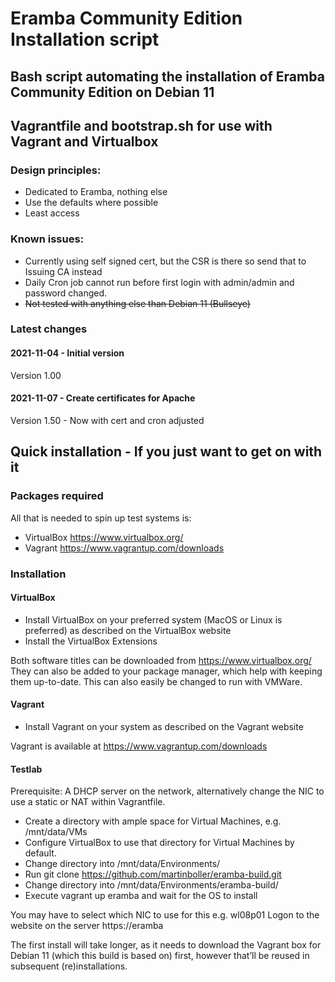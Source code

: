 # Eramba Community Edition Installation script

## Bash script automating the installation of Eramba Community Edition on Debian 11

## Vagrantfile and bootstrap.sh for use with Vagrant and Virtualbox

### Design principles:
  - Dedicated to Eramba, nothing else
  - Use the defaults where possible
  - Least access



### Known issues:
  - Currently using self signed cert, but the CSR is there so send that to Issuing CA instead
  - Daily Cron job cannot run before first login with admin/admin and password changed.
  - ~~Not tested with anything else than Debian 11 (Bullseye)~~

### Latest changes 
#### 2021-11-04 - Initial version
  Version 1.00
#### 2021-11-07 - Create certificates for Apache
  Version 1.50 - Now with cert and cron adjusted 


## Quick installation - If you just want to get on with it
### Packages required
All that is needed to spin up test systems is:
 - VirtualBox https://www.virtualbox.org/
 - Vagrant https://www.vagrantup.com/downloads
 
### Installation
#### VirtualBox
 - Install VirtualBox on your preferred system (MacOS or Linux is preferred) as described on the VirtualBox website
 - Install the VirtualBox Extensions

Both software titles can be downloaded from https://www.virtualbox.org/
They can also be added to your package manager, which help with keeping them up-to-date. This can also easily be changed to run with VMWare.
 
#### Vagrant
 - Install Vagrant on your system as described on the Vagrant website

Vagrant is available at https://www.vagrantup.com/downloads
 
#### Testlab
Prerequisite: A DHCP server on the network, alternatively change the NIC to use a static or NAT within Vagrantfile.
 - Create a directory with ample space for Virtual Machines, e.g. /mnt/data/VMs
 - Configure VirtualBox to use that directory for Virtual Machines by default.
 - Change directory into /mnt/data/Environments/
 - Run git clone https://github.com/martinboller/eramba-build.git
 - Change directory into /mnt/data/Environments/eramba-build/
 - Execute vagrant up eramba and wait for the OS to install

You may have to select which NIC to use for this e.g. wl08p01
Logon to the website on the server https://eramba
 
The first install will take longer, as it needs to download the Vagrant box for Debian 11 (which this build is based on) first, however that’ll be reused in subsequent (re)installations.